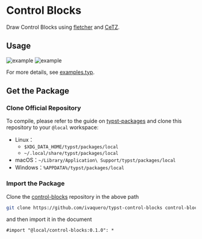 # Control Blocks

Draw Control Blocks using [fletcher](https://github.com/Jollywatt/typst-fletcher) and [CeTZ](https://github.com/cetz-package/cetz).

## Usage

![example](https://raw.githubusercontent.com/ivaquero/typst-control-blocks/refs/heads/main/0.1.0/example.png)
![example](https://raw.githubusercontent.com/ivaquero/typst-control-blocks/refs/heads/main/0.1.0/example2.png)

For more details, see [examples.typ](https://github.com/ivaquero/typst-control-blocks/blob/main/0.1.0/examples/example.typ).

## Get the Package

### Clone Official Repository

To compile, please refer to the guide on [typst-packages](https://github.com/typst/packages) and clone this repository to your `@local` workspace:

- Linux：
  - `$XDG_DATA_HOME/typst/packages/local`
  - `~/.local/share/typst/packages/local`
- macOS：`~/Library/Application\ Support/typst/packages/local`
- Windows：`%APPDATA%/typst/packages/local`

### Import the Package

Clone the [control-blocks](https://github.com/ivaquero/typst-control-blocks) repository in the above path

```bash
git clone https://github.com/ivaquero/typst-control-blocks control-blocks
```

and then import it in the document

```typst
#import "@local/control-blocks:0.1.0": *
```
